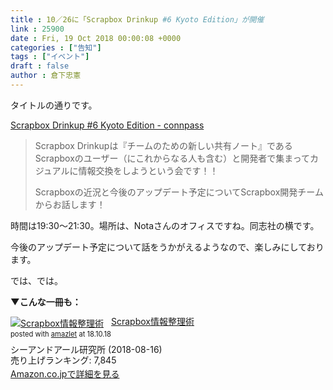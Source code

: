 ```yaml
---
title : 10／26に「Scrapbox Drinkup #6 Kyoto Edition」が開催
link : 25900
date : Fri, 19 Oct 2018 00:00:08 +0000
categories : ["告知"]
tags : ["イベント"]
draft : false
author : 倉下忠憲
---
```


タイトルの通りです。

<a href="https://nota.connpass.com/event/103825/">Scrapbox Drinkup #6 Kyoto Edition - connpass</a>

<blockquote>
Scrapbox Drinkupは『チームのための新しい共有ノート』であるScrapboxのユーザー（にこれからなる人も含む）と開発者で集まってカジュアルに情報交換をしようという会です！！

Scrapboxの近況と今後のアップデート予定についてScrapbox開発チームからお話します！
</blockquote>

時間は19:30〜21:30。場所は、Notaさんのオフィスですね。同志社の横です。

今後のアップデート予定について話をうかがえるようなので、楽しみにしております。

では、では。

<strong>▼こんな一冊も：</strong>

<div class="amazlet-box" style="margin-bottom:0px;"><div class="amazlet-image" style="float:left;margin:0px 12px 1px 0px;"><a href="http://www.amazon.co.jp/exec/obidos/ASIN/B07GJFBWWZ/rashita1000-22/ref=nosim/" name="amazletlink" target="_blank"><img src="https://images-fe.ssl-images-amazon.com/images/I/51yMZ%2BQU40L._SL160_.jpg" alt="Scrapbox情報整理術" style="border: none;" /></a></div><div class="amazlet-info" style="line-height:120%; margin-bottom: 10px"><div class="amazlet-name" style="margin-bottom:10px;line-height:120%"><a href="http://www.amazon.co.jp/exec/obidos/ASIN/B07GJFBWWZ/rashita1000-22/ref=nosim/" name="amazletlink" target="_blank">Scrapbox情報整理術</a><div class="amazlet-powered-date" style="font-size:80%;margin-top:5px;line-height:120%">posted with <a href="http://www.amazlet.com/" title="amazlet" target="_blank">amazlet</a> at 18.10.18</div></div><div class="amazlet-detail">シーアンドアール研究所 (2018-08-16)<br />売り上げランキング: 7,845<br /></div><div class="amazlet-sub-info" style="float: left;"><div class="amazlet-link" style="margin-top: 5px"><a href="http://www.amazon.co.jp/exec/obidos/ASIN/B07GJFBWWZ/rashita1000-22/ref=nosim/" name="amazletlink" target="_blank">Amazon.co.jpで詳細を見る</a></div></div></div><div class="amazlet-footer" style="clear: left"></div></div>
